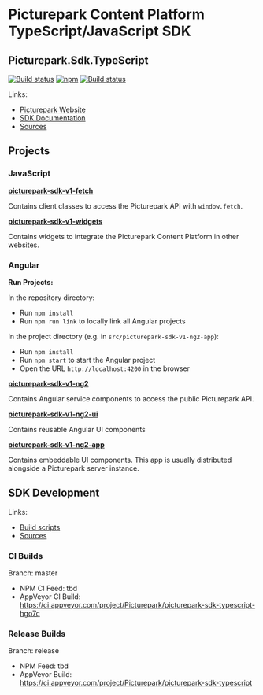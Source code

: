 # Picturepark Content Platform TypeScript/JavaScript SDK
## Picturepark.Sdk.TypeScript

[![Build status](https://img.shields.io/appveyor/ci/Picturepark/picturepark-sdk-typescript.svg?label=build)](https://ci.appveyor.com/project/Picturepark/picturepark-sdk-dotnet)
[![npm](https://img.shields.io/npm/v/picturepark-sdk-v1-ng2.svg)](https://www.npmjs.com/package/picturepark-sdk-v1-ng2)
[![Build status](https://img.shields.io/appveyor/ci/Picturepark/picturepark-sdk-typescript-hgo7c.svg?label=CI+build)](https://ci.appveyor.com/project/Picturepark/picturepark-sdk-typescript-hgo7c)

Links:

- [Picturepark Website](https://picturepark.com/)
- [SDK Documentation](docs/README.md)
- [Sources](src/)

## Projects

### JavaScript

**[picturepark-sdk-v1-fetch](docs/picturepark-sdk-v1-fetch/README.md)**

Contains client classes to access the Picturepark API with `window.fetch`. 

**[picturepark-sdk-v1-widgets](docs/picturepark-sdk-v1-widgets/README.md)**

Contains widgets to integrate the Picturepark Content Platform in other websites.

### Angular

**Run Projects:**

In the repository directory:

- Run `npm install`
- Run `npm run link` to locally link all Angular projects

In the project directory (e.g. in `src/picturepark-sdk-v1-ng2-app`):

- Run `npm install`
- Run `npm start` to start the Angular project
- Open the URL `http://localhost:4200` in the browser

**[picturepark-sdk-v1-ng2](docs/picturepark-sdk-v1-ng2/README.md)**

Contains Angular service components to access the public Picturepark API.

**[picturepark-sdk-v1-ng2-ui](docs/picturepark-sdk-v1-ng2-ui/README.md)**

Contains reusable Angular UI components

**[picturepark-sdk-v1-ng2-app](docs/picturepark-sdk-v1-ng2-app/README.md)**

Contains embeddable UI components. This app is usually distributed alongside a Picturepark server instance.

## SDK Development

Links: 

- [Build scripts](SCRIPTS.md)
- [Sources](src/)

### CI Builds

Branch: master

- NPM CI Feed: tbd
- AppVeyor CI Build: https://ci.appveyor.com/project/Picturepark/picturepark-sdk-typescript-hgo7c

### Release Builds

Branch: release

- NPM Feed: tbd
- AppVeyor Build: https://ci.appveyor.com/project/Picturepark/picturepark-sdk-typescript